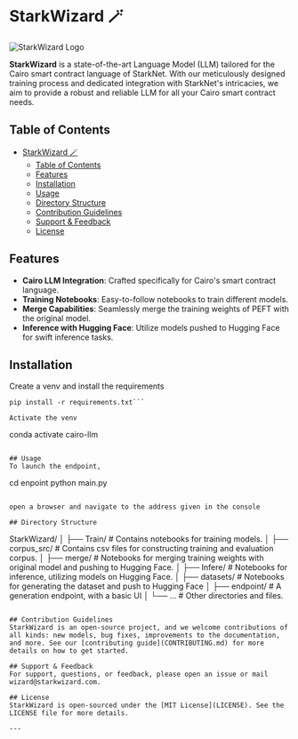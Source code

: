 # StarkWizard 🪄

![StarkWizard Logo](path_to_logo/StarkWizard_logo.png)

**StarkWizard** is a state-of-the-art Language Model (LLM) tailored for the Cairo smart contract language of StarkNet. With our meticulously designed training process and dedicated integration with StarkNet's intricacies, we aim to provide a robust and reliable LLM for all your Cairo smart contract needs.

## Table of Contents
- [StarkWizard 🪄](#starkwizard-)
  - [Table of Contents](#table-of-contents)
  - [Features](#features)
  - [Installation](#installation)
  - [Usage](#usage)
  - [Directory Structure](#directory-structure)
  - [Contribution Guidelines](#contribution-guidelines)
  - [Support \& Feedback](#support--feedback)
  - [License](#license)

## Features
- **Cairo LLM Integration**: Crafted specifically for Cairo's smart contract language.
- **Training Notebooks**: Easy-to-follow notebooks to train different models.
- **Merge Capabilities**: Seamlessly merge the training weights of PEFT with the original model.
- **Inference with Hugging Face**: Utilize models pushed to Hugging Face for swift inference tasks.

## Installation
Create a venv and install the requirements
```conda create -n cairo-llm python=x.x anaconda <-- replace x.x by your python version 9.x minimum
pip install -r requirements.txt```

Activate the venv
```
conda activate cairo-llm
```

## Usage
To launch the endpoint, 

```
cd enpoint
python main.py
```

open a browser and navigate to the address given in the console

## Directory Structure
```
StarkWizard/
│
├── Train/ # Contains notebooks for training models.
│
├── corpus_src/ # Contains csv files for constructing training and evaluation corpus.
│
├── merge/ # Notebooks for merging training weights with original model and pushing to Hugging Face.
│
├── Infere/ # Notebooks for inference, utilizing models on Hugging Face.
│
├── datasets/ # Notebooks for generating the dataset and push to Hugging Face
│
├── endpoint/ # A generation endpoint, with a basic UI
│
└── ... # Other directories and files.
```

## Contribution Guidelines
StarkWizard is an open-source project, and we welcome contributions of all kinds: new models, bug fixes, improvements to the documentation, and more. See our [contributing guide](CONTRIBUTING.md) for more details on how to get started.

## Support & Feedback
For support, questions, or feedback, please open an issue or mail wizard@starkwizard.com.

## License
StarkWizard is open-sourced under the [MIT License](LICENSE). See the LICENSE file for more details.

---
